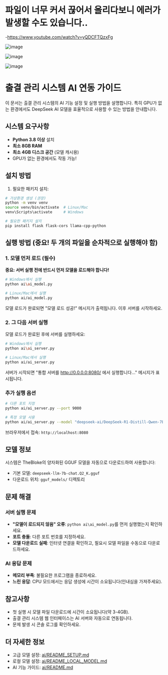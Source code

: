 # 파일이 너무 커서 끊어서 올리다보니 에러가 발생할 수도 있습니다..

-https://www.youtube.com/watch?v=yQDCFTQzxFg

![image](https://github.com/user-attachments/assets/5470b5de-4018-4b0b-8757-69df8284596f)

![image](https://github.com/user-attachments/assets/e3208b5f-ddab-4d70-a731-a89bef02ebbf)

![image](https://github.com/user-attachments/assets/a35f6dfd-77e7-4f0b-b856-a2fc40eea1b2)



# 출결 관리 시스템 AI 연동 가이드

이 문서는 출결 관리 시스템의 AI 기능 설정 및 실행 방법을 설명합니다. 특히 GPU가 없는 환경에서도 DeepSeek AI 모델을 효율적으로 사용할 수 있는 방법을 안내합니다.

## 시스템 요구사항

- **Python 3.8 이상** 설치
- **최소 8GB RAM**
- **최소 4GB 디스크 공간** (모델 캐시용)
- GPU가 없는 환경에서도 작동 가능!

## 설치 방법

1. 필요한 패키지 설치:

```bash
# 가상환경 생성 (권장)
python -m venv venv
source venv/bin/activate  # Linux/Mac
venv\Scripts\activate     # Windows

# 필요한 패키지 설치
pip install flask flask-cors llama-cpp-python
```

## 실행 방법 (중요! 두 개의 파일을 순차적으로 실행해야 함)

### 1. 모델 먼저 로드 (필수)

**중요: 서버 실행 전에 반드시 먼저 모델을 로드해야 합니다!**

```bash
# Windows에서 실행
python ai\ai_model.py

# Linux/Mac에서 실행
python ai/ai_model.py
```

모델 로드가 완료되면 "모델 로드 성공!" 메시지가 출력됩니다. 이후 서버를 시작하세요.

### 2. 그 다음 서버 실행

모델 로드가 완료된 후에 서버를 실행하세요:

```bash
# Windows에서 실행
python ai\ai_server.py

# Linux/Mac에서 실행
python ai/ai_server.py
```

서버가 시작되면 "통합 서버를 http://0.0.0.0:8080/ 에서 실행합니다..." 메시지가 표시됩니다.

### 추가 실행 옵션

```bash
# 다른 포트 지정
python ai/ai_server.py --port 9000

# 특정 모델 사용
python ai/ai_server.py --model "deepseek-ai/DeepSeek-R1-Distill-Qwen-7B"
```

브라우저에서 접속: `http://localhost:8080`

## 모델 정보

시스템은 TheBloke의 양자화된 GGUF 모델을 자동으로 다운로드하여 사용합니다:
- 기본 모델: `deepseek-llm-7b-chat.Q2_K.gguf`
- 다운로드 위치: `gguf_models/` 디렉토리

## 문제 해결

### 서버 실행 문제
- **"모델이 로드되지 않음" 오류**: `python ai\ai_model.py`를 먼저 실행했는지 확인하세요.
- **포트 충돌**: 다른 포트 번호를 지정하세요.
- **모델 다운로드 실패**: 인터넷 연결을 확인하고, 필요시 모델 파일을 수동으로 다운로드하세요.

### AI 응답 문제
- **메모리 부족**: 불필요한 프로그램을 종료하세요.
- **느린 응답**: CPU 모드에서는 응답 생성에 시간이 소요됩니다(인내심을 가져주세요).

## 참고사항

- 첫 실행 시 모델 파일 다운로드에 시간이 소요됩니다(약 3-4GB).
- 출결 관리 시스템 웹 인터페이스는 AI 서버와 자동으로 연동됩니다.
- 문제 발생 시 콘솔 로그를 확인하세요.

## 더 자세한 정보

- 고급 모델 설정: [ai/README_SETUP.md](ai/README_SETUP.md)
- 로컬 모델 설정: [ai/README_LOCAL_MODEL.md](ai/README_LOCAL_MODEL.md)
- AI 기능 가이드: [ai/README.md](ai/README.md) 
